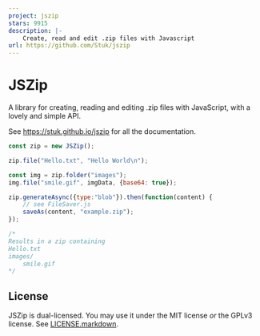```yaml
---
project: jszip
stars: 9915
description: |-
    Create, read and edit .zip files with Javascript
url: https://github.com/Stuk/jszip
---
```


JSZip
=====

A library for creating, reading and editing .zip files with JavaScript, with a
lovely and simple API.

See https://stuk.github.io/jszip for all the documentation.

```javascript
const zip = new JSZip();

zip.file("Hello.txt", "Hello World\n");

const img = zip.folder("images");
img.file("smile.gif", imgData, {base64: true});

zip.generateAsync({type:"blob"}).then(function(content) {
    // see FileSaver.js
    saveAs(content, "example.zip");
});

/*
Results in a zip containing
Hello.txt
images/
    smile.gif
*/
```
License
-------

JSZip is dual-licensed. You may use it under the MIT license *or* the GPLv3
license. See [LICENSE.markdown](LICENSE.markdown).

